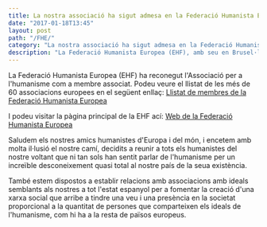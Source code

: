 ```yaml
---
title: La nostra associació ha sigut admesa en la Federació Humanista Europea
date: "2017-01-18T13:45"
layout: post
path: "/FHE/"
category: "La nostra associació ha sigut admesa en la Federació Humanista Europea"
description: "La Federació Humanista Europea (EHF), amb seu en Brusel·les, ha admés"
---
```


La Federació Humanista Europea (EHF) ha reconegut l'Associació per a l'humanisme com a membre associat. Podeu veure el llistat de les més de 60 associacions europees en el següent enllaç: <a href="http://humanistfederation.eu/membres.php" target="_blank">Llistat de membres de la Federació Humanista Europea</a>

I podeu visitar la pàgina principal de la EHF ací: <a href="http://humanistfederation.eu/index.php" target="_blank">Web de la Federació Humanista Europea</a>

Saludem els nostres amics humanistes d'Europa i del món, i encetem amb molta il·lusió el nostre camí, decidits a reunir a tots els humanistes del nostre voltant que ni tan sols han sentit parlar de l'humanisme per un increïble desconeixement quasi total al nostre país de la seua existència.

També estem dispostos a establir relacions amb associacions amb ideals semblants als nostres a tot l'estat espanyol per a fomentar la creació d'una xarxa social que arribe a tindre una veu i una presència en la societat proporcional a la quantitat de persones que comparteixen els ideals de l'humanisme, com hi ha a la resta de països europeus.
